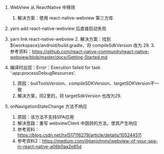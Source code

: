 1. WebView 从 ReactNative 中移除

   1. 解决方案：使用 react-native-webview 第三方库
2. yarn add react-native-webview 后直接启动失败
1. yarn link react-native-webview
   2. 解决方案：找到 ${workspace}/android/build.gradle，将 compileSdkVersion 改为 29.
   3. 参考资料：https://github.com/react-native-community/react-native-webview/blob/master/docs/Getting-Started.md
3. 编译时出现：Error：Execution failed for task ':app:processDebugResources'.

   1. 原因：builToolsVersion、compileSDKVersion、targetSDKVersion不一致
   2. 解决方案，同2里的，将 targetSdkVersion 也改为29.
4. onNavigationStateChange 方法不响应
   1. 原因：该方法不支持SPA应用
   2. 解决思路：重写 webviewClient 中跳转的方法，使其产生响应
   3. 参考资料：https://blog.csdn.net/hxl517116279/article/details/105244511
   4. 参考资料2：https://medium.com/@tanjohnny/webview-of-your-spa-in-react-native-a06b0aa2e85d



